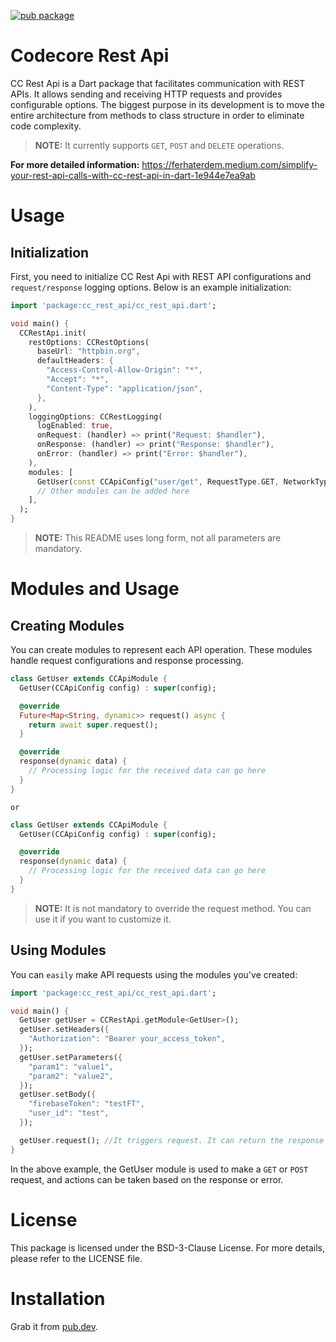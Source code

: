[![pub package](https://img.shields.io/pub/v/http.svg)](https://pub.dev/packages/cc_rest_api)

Codecore Rest Api
================================================================================

CC Rest Api is a Dart package that facilitates communication with REST APIs.
It allows sending and receiving HTTP requests and provides configurable options.
The biggest purpose in its development is to move the entire architecture
from methods to class structure in order to eliminate code complexity.


> **NOTE:** It currently supports `GET`, `POST` and `DELETE` operations.

**For more detailed information:**
https://ferhaterdem.medium.com/simplify-your-rest-api-calls-with-cc-rest-api-in-dart-1e944e7ea9ab

Usage
================================================================================

Initialization
----------------------------------------


First, you need to initialize CC Rest Api with REST API configurations and
`request/response` logging options. Below is an example initialization:


``` dart
import 'package:cc_rest_api/cc_rest_api.dart';

void main() {
  CCRestApi.init(
    restOptions: CCRestOptions(
      baseUrl: "httpbin.org",
      defaultHeaders: {
        "Access-Control-Allow-Origin": "*",
        "Accept": "*",
        "Content-Type": "application/json",
      },
    ),
    loggingOptions: CCRestLogging(
      logEnabled: true,
      onRequest: (handler) => print("Request: $handler"),
      onResponse: (handler) => print("Response: $handler"),
      onError: (handler) => print("Error: $handler"),
    ),
    modules: [
      GetUser(const CCApiConfig("user/get", RequestType.GET, NetworkType.HTTPS)),
      // Other modules can be added here
    ],
  );
}
```


> **NOTE:** This README uses long form, not all parameters are mandatory.



Modules and Usage
================================================================================

Creating Modules
----------------------------------------


You can create modules to represent each API operation.
These modules handle request configurations and response processing.


``` dart
class GetUser extends CCApiModule {
  GetUser(CCApiConfig config) : super(config);

  @override
  Future<Map<String, dynamic>> request() async {
    return await super.request();
  }

  @override
  response(dynamic data) {
    // Processing logic for the received data can go here
  }
}
```

`or`

``` dart
class GetUser extends CCApiModule {
  GetUser(CCApiConfig config) : super(config);

  @override
  response(dynamic data) {
    // Processing logic for the received data can go here
  }
}
```

> **NOTE:** It is not mandatory to override the request method.
> You can use it if you want to customize it.



Using Modules
----------------------------------------


You can `easily` make API requests using the modules you've created:

``` dart
import 'package:cc_rest_api/cc_rest_api.dart';

void main() {
  GetUser getUser = CCRestApi.getModule<GetUser>();
  getUser.setHeaders({
    "Authorization": "Bearer your_access_token",
  });
  getUser.setParameters({
    "param1": "value1",
    "param2": "value2",
  });
  getUser.setBody({
    "firebaseToken": "testFT",
    "user_id": "test",
  });

  getUser.request(); //It triggers request. It can return the response value.
}
```

In the above example, the GetUser module is used to make a `GET` or `POST` request,
and actions can be taken based on the response or error.



License
================================================================================


This package is licensed under the BSD-3-Clause License. For more details, please refer to the LICENSE file.



Installation
================================================================================


Grab it from [pub.dev](https://pub.dev/packages/cc_rest_api/install).
